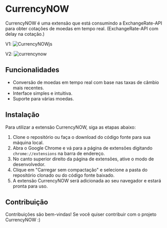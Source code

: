 # CurrencyNOW

CurrencyNOW é uma extensão que está consumindo a ExchangeRate-API para obter cotações de moedas em tempo real. (ExchangeRate-API com delay na cotação.)


V1: ![CurrencyNOWjs](https://github.com/Yur3e/CurrencyNOW/assets/88630655/fc9c91d5-c208-4f46-ba90-677509f5cdb2)


V2: ![currencynow](https://github.com/user-attachments/assets/c0629900-7628-4c9f-9322-b4cf5d5e6b25)


## Funcionalidades

- Conversão de moedas em tempo real com base nas taxas de câmbio mais recentes.
- Interface simples e intuitiva.
- Suporte para várias moedas.

## Instalação

Para utilizar a extensão CurrencyNOW, siga as etapas abaixo:

1. Clone o repositório ou faça o download do código fonte para sua máquina local.
2. Abra o Google Chrome e vá para a página de extensões digitando `chrome://extensions` na barra de endereço.
3. No canto superior direito da página de extensões, ative o modo de desenvolvedor.
4. Clique em "Carregar sem compactação" e selecione a pasta do repositório clonado ou do código fonte baixado.
5. A extensão CurrencyNOW será adicionada ao seu navegador e estará pronta para uso.



## Contribuição

Contribuições são bem-vindas! Se você quiser contribuir com o projeto CurrencyNOW :)
